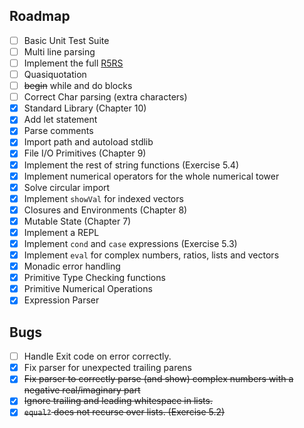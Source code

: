 ## Roadmap

- [ ] Basic Unit Test Suite
- [ ] Multi line parsing
- [ ] Implement the full [R5RS](https://www.gnu.org/software/guile/docs/docs-1.6/guile-ref/R5RS-Index.html)
- [ ] Quasiquotation
- [ ] ~~begin~~ while and do blocks
- [ ] Correct Char parsing (extra characters)
- [X] Standard Library (Chapter 10)
- [X] Add let statement
- [X] Parse comments
- [X] Import path and autoload stdlib
- [X] File I/O Primitives (Chapter 9)
- [X] Implement the rest of string functions (Exercise 5.4)
- [X] Implement numerical operators for the whole numerical tower
- [X] Solve circular import
- [X] Implement `showVal` for indexed vectors
- [X] Closures and Environments (Chapter 8)
- [X] Mutable State (Chapter 7)
- [x] Implement a REPL
- [x] Implement `cond` and `case` expressions (Exercise 5.3)
- [x] Implement `eval` for complex numbers, ratios, lists and vectors
- [x] Monadic error handling
- [x] Primitive Type Checking functions
- [x] Primitive Numerical Operations
- [x] Expression Parser

## Bugs

- [ ] Handle Exit code on error correctly.
- [X] Fix parser for unexpected trailing parens
- [X] ~~Fix parser to correctly parse (and show) complex numbers with a negative real/imaginary part~~
- [X] ~~Ignore trailing and leading whitespace in lists.~~
- [X] ~~`equal?` does not recurse over lists. (Exercise 5.2)~~
